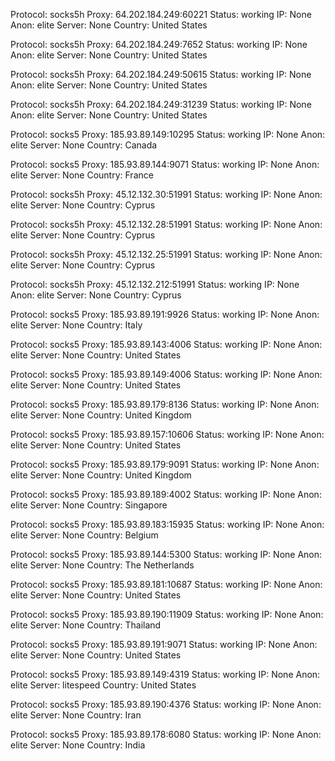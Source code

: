 Protocol: socks5h
Proxy: 64.202.184.249:60221
Status: working
IP: None
Anon: elite
Server: None
Country: United States

Protocol: socks5h
Proxy: 64.202.184.249:7652
Status: working
IP: None
Anon: elite
Server: None
Country: United States

Protocol: socks5h
Proxy: 64.202.184.249:50615
Status: working
IP: None
Anon: elite
Server: None
Country: United States

Protocol: socks5h
Proxy: 64.202.184.249:31239
Status: working
IP: None
Anon: elite
Server: None
Country: United States

Protocol: socks5
Proxy: 185.93.89.149:10295
Status: working
IP: None
Anon: elite
Server: None
Country: Canada

Protocol: socks5
Proxy: 185.93.89.144:9071
Status: working
IP: None
Anon: elite
Server: None
Country: France

Protocol: socks5h
Proxy: 45.12.132.30:51991
Status: working
IP: None
Anon: elite
Server: None
Country: Cyprus

Protocol: socks5h
Proxy: 45.12.132.28:51991
Status: working
IP: None
Anon: elite
Server: None
Country: Cyprus

Protocol: socks5h
Proxy: 45.12.132.25:51991
Status: working
IP: None
Anon: elite
Server: None
Country: Cyprus

Protocol: socks5h
Proxy: 45.12.132.212:51991
Status: working
IP: None
Anon: elite
Server: None
Country: Cyprus

Protocol: socks5
Proxy: 185.93.89.191:9926
Status: working
IP: None
Anon: elite
Server: None
Country: Italy

Protocol: socks5
Proxy: 185.93.89.143:4006
Status: working
IP: None
Anon: elite
Server: None
Country: United States

Protocol: socks5
Proxy: 185.93.89.149:4006
Status: working
IP: None
Anon: elite
Server: None
Country: United States

Protocol: socks5
Proxy: 185.93.89.179:8136
Status: working
IP: None
Anon: elite
Server: None
Country: United Kingdom

Protocol: socks5
Proxy: 185.93.89.157:10606
Status: working
IP: None
Anon: elite
Server: None
Country: United States

Protocol: socks5
Proxy: 185.93.89.179:9091
Status: working
IP: None
Anon: elite
Server: None
Country: United Kingdom

Protocol: socks5
Proxy: 185.93.89.189:4002
Status: working
IP: None
Anon: elite
Server: None
Country: Singapore

Protocol: socks5
Proxy: 185.93.89.183:15935
Status: working
IP: None
Anon: elite
Server: None
Country: Belgium

Protocol: socks5
Proxy: 185.93.89.144:5300
Status: working
IP: None
Anon: elite
Server: None
Country: The Netherlands

Protocol: socks5
Proxy: 185.93.89.181:10687
Status: working
IP: None
Anon: elite
Server: None
Country: United States

Protocol: socks5
Proxy: 185.93.89.190:11909
Status: working
IP: None
Anon: elite
Server: None
Country: Thailand

Protocol: socks5
Proxy: 185.93.89.191:9071
Status: working
IP: None
Anon: elite
Server: None
Country: United States

Protocol: socks5
Proxy: 185.93.89.149:4319
Status: working
IP: None
Anon: elite
Server: litespeed
Country: United States

Protocol: socks5
Proxy: 185.93.89.190:4376
Status: working
IP: None
Anon: elite
Server: None
Country: Iran

Protocol: socks5
Proxy: 185.93.89.178:6080
Status: working
IP: None
Anon: elite
Server: None
Country: India

